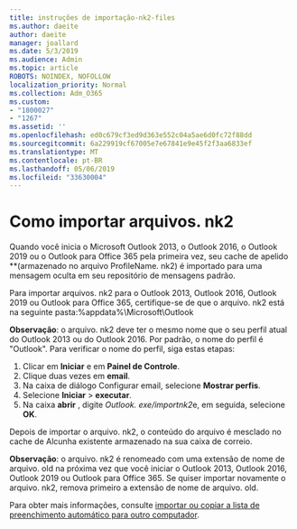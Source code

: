 ```yaml
---
title: instruções de importação-nk2-files
ms.author: daeite
author: daeite
manager: joallard
ms.date: 5/3/2019
ms.audience: Admin
ms.topic: article
ROBOTS: NOINDEX, NOFOLLOW
localization_priority: Normal
ms.collection: Adm_O365
ms.custom:
- "1800027"
- "1267"
ms.assetid: ''
ms.openlocfilehash: ed0c679cf3ed9d363e552c04a5ae6d0fc72f88dd
ms.sourcegitcommit: 6a229919cf67005e7e67841e9e45f2f3aa6833ef
ms.translationtype: MT
ms.contentlocale: pt-BR
ms.lasthandoff: 05/06/2019
ms.locfileid: "33630004"
---
```

# <a name="how-to-import-nk2-files"></a>Como importar arquivos. nk2 

Quando você inicia o Microsoft Outlook 2013, o Outlook 2016, o Outlook 2019 ou o Outlook para Office 365 pela primeira vez, seu cache de apelido **(armazenado no arquivo ProfileName. nk2) é importado para uma mensagem oculta em seu repositório de mensagens padrão.

Para importar arquivos. nk2 para o Outlook 2013, Outlook 2016, Outlook 2019 ou Outlook para Office 365, certifique-se de que o arquivo. nk2 está na seguinte pasta:%appdata%\Microsoft\Outlook

**Observação**: o arquivo. nk2 deve ter o mesmo nome que o seu perfil atual do Outlook 2013 ou do Outlook 2016. Por padrão, o nome do perfil é "Outlook". Para verificar o nome do perfil, siga estas etapas: 
1. Clicar em **Iniciar** e em **Painel de Controle**.
2. Clique duas vezes em **email**.
3. Na caixa de diálogo Configurar email, selecione **Mostrar perfis**.
4. Selecione **Iniciar** > **executar**.
5. Na caixa **abrir** , digite *Outlook. exe/importnk2*e, em seguida, selecione **OK**. 

Depois de importar o arquivo. nk2, o conteúdo do arquivo é mesclado no cache de Alcunha existente armazenado na sua caixa de correio.

**Observação**: o arquivo. nk2 é renomeado com uma extensão de nome de arquivo. old na próxima vez que você iniciar o Outlook 2013, Outlook 2016, Outlook 2019 ou Outlook para Office 365. Se quiser importar novamente o arquivo. nk2, remova primeiro a extensão de nome de arquivo. old.

Para obter mais informações, consulte [importar ou copiar a lista de preenchimento automático para outro computador](https://support.microsoft.com/en-us/help/2806550/how-to-import-nk2-files-into-outlook%).